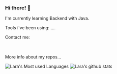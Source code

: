 ### Hi there! 👋

I'm currently learning Backend with Java. 

Tools i've been using:
....
</br>

Contact me:</br>
</br>
<a href="https://github.com/Laraconverso">![<GitHub>](https://img.shields.io/badge/GitHub-000000?style=for-the-badge&logo=GitHub&logoColor=white)</a>
<a href="https://www.linkedin.com/in/laraconverso/">![<LinkdeIn>](https://img.shields.io/badge/LinkedIn-0A66C2?style=for-the-badge&logo=LinkedIn&logoColor=0000)</a>
<a href="">![<mail>](https://img.shields.io/badge/mail-EA4335?style=for-the-badge&logo=gmail&logoColor=white)</a>
<a href="">![<Twitter>](https://img.shields.io/badge/twitter-1DA1F2?style=for-the-badge&logo=Twitter&logoColor=white)</a>
<a href="">![<Instagram>](https://img.shields.io/badge/Instagram-E4405F?style=for-the-badge&logo=Instagram&logoColor=white)</a>

More info about my repos...

![Lara's Most used Languages](https://github-readme-stats.vercel.app/api/top-langs/?username=Laraconverso&bg_color=30,e96443,904e95&title_color=fff&text_color=fff)
![Lara's github stats](https://github-readme-stats.vercel.app/api?username=Laraconverso&show_icons=true&theme=dracula)


<!--
**Laraconverso/Laraconverso** is a ✨ _special_ ✨ repository because its `README.md` (this file) appears on your GitHub profile.

Here are some ideas to get you started:

- 🔭 I’m currently working on ...
- 🌱 I’m currently learning ...
- 👯 I’m looking to collaborate on ...
- 🤔 I’m looking for help with ...
- 💬 Ask me about ...
- 📫 How to reach me: ...
- 😄 Pronouns: ...
- ⚡ Fun fact: ...
-->
